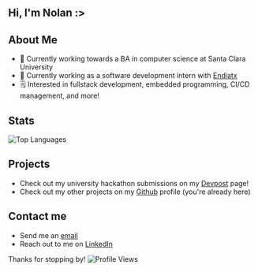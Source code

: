 ## Hi, I'm Nolan :>

## About Me

- 🐴 Currently working towards a BA in computer science at Santa Clara University
- 💊 Currently working as a software development intern with [Endiatx](https://endiatx.com/)
- 🗒️ Interested in fullstack development, embedded programming, CI/CD management, and more!

## Stats

![Top Languages](https://github-readme-stats.vercel.app/api/top-langs/?username=N-Fal&layout=compact&theme=default)

## Projects

- Check out my university hackathon submissions on my [Devpost](https://devpost.com/nfallin) page!
- Check out my other projects on my [Github](https://github.com/N-Fal) profile (you're already here)

## Contact me

- Send me an [email](mailto:nolanafallin@gmail.com)
- Reach out to me on [LinkedIn](https://www.linkedin.com/in/nolan-fallin-79b5a6271/)

Thanks for stopping by!
![Profile Views](https://komarev.com/ghpvc/?username=N-Fal&color=blue)
